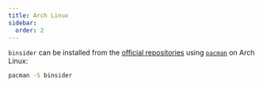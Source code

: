 ```yaml
---
title: Arch Linux
sidebar:
  order: 2
---
```


`binsider` can be installed from the [official repositories](https://archlinux.org/packages/extra/x86_64/binsider/) using [`pacman`](https://wiki.archlinux.org/title/pacman) on Arch Linux:

```bash
pacman -S binsider
```
